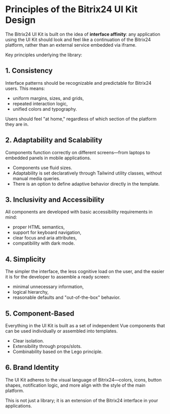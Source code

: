 # Principles of the Bitrix24 UI Kit Design

The Bitrix24 UI Kit is built on the idea of **interface affinity**: any application using the UI Kit should look and feel like a continuation of the Bitrix24 platform, rather than an external service embedded via iframe.

Key principles underlying the library:

## 1. Consistency

Interface patterns should be recognizable and predictable for Bitrix24 users. This means:

- uniform margins, sizes, and grids,
- repeated interaction logic,
- unified colors and typography.

Users should feel "at home," regardless of which section of the platform they are in.

## 2. Adaptability and Scalability

Components function correctly on different screens—from laptops to embedded panels in mobile applications.

- Components use fluid sizes.
- Adaptability is set declaratively through Tailwind utility classes, without manual media queries.
- There is an option to define adaptive behavior directly in the template.

## 3. Inclusivity and Accessibility

All components are developed with basic accessibility requirements in mind:

- proper HTML semantics,
- support for keyboard navigation,
- clear focus and aria attributes,
- compatibility with dark mode.

## 4. Simplicity

The simpler the interface, the less cognitive load on the user, and the easier it is for the developer to assemble a ready screen:

- minimal unnecessary information,
- logical hierarchy,
- reasonable defaults and "out-of-the-box" behavior.

## 5. Component-Based

Everything in the UI Kit is built as a set of independent Vue components that can be used individually or assembled into templates.

- Clear isolation.
- Extensibility through props/slots.
- Combinability based on the Lego principle.

## 6. Brand Identity

The UI Kit adheres to the visual language of Bitrix24—colors, icons, button shapes, notification logic, and more align with the style of the main platform.

This is not just a library; it is an extension of the Bitrix24 interface in your applications.